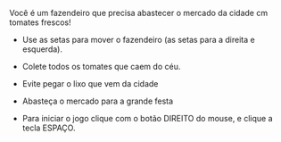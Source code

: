 Você é um fazendeiro que precisa abastecer o mercado da cidade cm tomates frescos!
- Use as setas para mover o fazendeiro (as setas para a direita e esquerda).
- Colete todos os tomates que caem do céu.
- Evite pegar o lixo que vem da cidade
- Abasteça o mercado para a grande festa

- Para iniciar o jogo clique com o botão DIREITO do mouse, e clique a tecla ESPAÇO.
